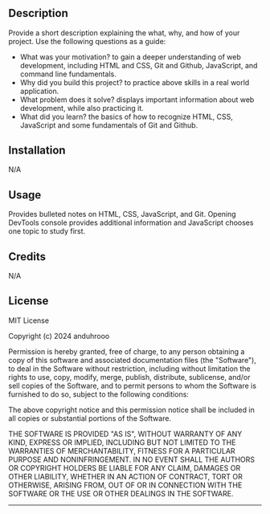 # <Prework Study Guide Webpage>

## Description

Provide a short description explaining the what, why, and how of your project. Use the following questions as a guide:

- What was your motivation? to gain a deeper understanding of web development, including HTML and CSS, Git and Github, JavaScript, and command line fundamentals.
- Why did you build this project? to practice above skills in a real world application.
- What problem does it solve? displays important information about web development, while also practicing it.
- What did you learn? the basics of how to recognize HTML, CSS, JavaScript and some fundamentals of Git and Github.

## Installation

N/A

## Usage

Provides bulleted notes on HTML, CSS, JavaScript, and Git. Opening DevTools console provides additional information and JavaScript chooses one topic to study first.

## Credits

N/A

## License

MIT License

Copyright (c) 2024 anduhrooo

Permission is hereby granted, free of charge, to any person obtaining a copy
of this software and associated documentation files (the "Software"), to deal
in the Software without restriction, including without limitation the rights
to use, copy, modify, merge, publish, distribute, sublicense, and/or sell
copies of the Software, and to permit persons to whom the Software is
furnished to do so, subject to the following conditions:

The above copyright notice and this permission notice shall be included in all
copies or substantial portions of the Software.

THE SOFTWARE IS PROVIDED "AS IS", WITHOUT WARRANTY OF ANY KIND, EXPRESS OR
IMPLIED, INCLUDING BUT NOT LIMITED TO THE WARRANTIES OF MERCHANTABILITY,
FITNESS FOR A PARTICULAR PURPOSE AND NONINFRINGEMENT. IN NO EVENT SHALL THE
AUTHORS OR COPYRIGHT HOLDERS BE LIABLE FOR ANY CLAIM, DAMAGES OR OTHER
LIABILITY, WHETHER IN AN ACTION OF CONTRACT, TORT OR OTHERWISE, ARISING FROM,
OUT OF OR IN CONNECTION WITH THE SOFTWARE OR THE USE OR OTHER DEALINGS IN THE
SOFTWARE.

---

